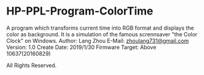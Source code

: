 # HP-PPL-Program-ColorTime
A program which transforms current time into RGB format and displays the color as background.
It is a simulation of the famous scrennsaver "the Color Clock" on Windows.
Author: Lang Zhou
E-Mail: zhoulang731@gmail.com
Version: 1.0
Create Date: 2019/1/30
Firmware Target: Above 10637(20160829)

All Rights Reserved.
